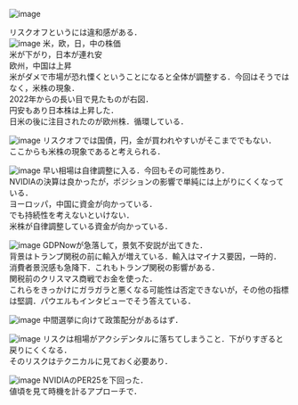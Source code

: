 ![image](https://github.com/user-attachments/assets/46d48094-39cc-40d9-a740-b41b8e4bb184)

リスクオフというには違和感がある．  
![image](https://github.com/user-attachments/assets/dd1c50ba-f533-4bc4-a445-0c5fbd0e6ecf)
米，欧，日，中の株価  
米が下がり，日本が連れ安  
欧州，中国は上昇  
米がダメで市場が恐れ慄くということになると全体が調整する．今回はそうではなく，米株の現象．  
2022年からの長い目で見たものが右図．  
円安もあり日本株は上昇した．  
日米の後に注目されたのが欧州株．循環している．  

![image](https://github.com/user-attachments/assets/78c85db0-b68a-49eb-a9cf-cd5a5e86f9c0)
リスクオフでは国債，円，金が買われやすいがそこまででもない．  
ここからも米株の現象であると考えられる．  

![image](https://github.com/user-attachments/assets/08994449-6900-4d17-a723-d21b51cc1aa4)
早い相場は自律調整に入る．今回もその可能性あり．  
NVIDIAの決算は良かったが，ポジションの影響で単純には上がりにくくなっている．  
ヨーロッパ，中国に資金が向かっている．  
でも持続性を考えないといけない．  
米株が自律調整している資金が向かっている．

![image](https://github.com/user-attachments/assets/c37b1931-528f-4869-a83a-e80cd6afb0bd)
GDPNowが急落して，景気不安説が出てきた．  
背景はトランプ関税の前に輸入が増えている．輸入はマイナス要因，一時的．  
消費者景況感も急降下．これもトランプ関税の影響がある．  
関税前のクリスマス商戦でお金を使った．  
これらをきっかけにガラガラと悪くなる可能性は否定できないが，その他の指標は堅調．パウエルもインタビューでそう答えている．  

![image](https://github.com/user-attachments/assets/a3d55056-6350-45c5-a240-616096e18e01)
中間選挙に向けて政策配分があるはず．

![image](https://github.com/user-attachments/assets/d9acc22a-8c34-4ef9-9586-bb36aa3e5107)
リスクは相場がアクシデンタルに落ちてしまうこと．下がりすぎると戻りにくくなる．  
そのリスクはテクニカルに見ておく必要あり．

![image](https://github.com/user-attachments/assets/02045630-eade-469d-b492-1cbbfcc8a68b)
NVIDIAのPER25を下回った．  
値頃を見て時機を計るアプローチで．

